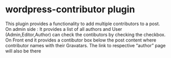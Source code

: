 # wordpress-contributor plugin
This plugin provides a functionality to add multiple contributors to a post.
On admin side :
It provides a list of all authors and User (Admin,Editor,Author) can check the contibutors by checking the checkbox.
On Front end it provides a contibutor box below the post content where contributor names with their Gravatars.
The link to respective “author” page will also be there
